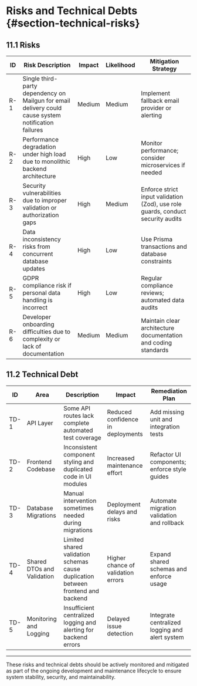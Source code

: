 # Risks and Technical Debts {#section-technical-risks}

## 11.1 Risks

| ID   | Risk Description                                                                                      | Impact                    | Likelihood | Mitigation Strategy                              |
|-------|----------------------------------------------------------------------------------------------------|---------------------------|------------|------------------------------------------------|
| R-1   | Single third-party dependency on Mailgun for email delivery could cause system notification failures | Medium                    | Medium     | Implement fallback email provider or alerting  |
| R-2   | Performance degradation under high load due to monolithic backend architecture                      | High                      | Low        | Monitor performance; consider microservices if needed |
| R-3   | Security vulnerabilities due to improper validation or authorization gaps                           | High                      | Medium     | Enforce strict input validation (Zod), use role guards, conduct security audits |
| R-4   | Data inconsistency risks from concurrent database updates                                           | High                      | Low        | Use Prisma transactions and database constraints |
| R-5   | GDPR compliance risk if personal data handling is incorrect                                        | High                      | Low        | Regular compliance reviews; automated data audits |
| R-6   | Developer onboarding difficulties due to complexity or lack of documentation                       | Medium                    | Medium     | Maintain clear architecture documentation and coding standards |

## 11.2 Technical Debt

| ID   | Area                         | Description                                                                              | Impact                           | Remediation Plan                               |
|-------|------------------------------|------------------------------------------------------------------------------------------|---------------------------------|------------------------------------------------|
| TD-1  | API Layer                    | Some API routes lack complete automated test coverage                                  | Reduced confidence in deployments | Add missing unit and integration tests         |
| TD-2  | Frontend Codebase            | Inconsistent component styling and duplicated code in UI modules                       | Increased maintenance effort     | Refactor UI components; enforce style guides   |
| TD-3  | Database Migrations          | Manual intervention sometimes needed during migrations                                | Deployment delays and risks      | Automate migration validation and rollback     |
| TD-4  | Shared DTOs and Validation   | Limited shared validation schemas cause duplication between frontend and backend       | Higher chance of validation errors | Expand shared schemas and enforce usage        |
| TD-5  | Monitoring and Logging       | Insufficient centralized logging and alerting for backend errors                      | Delayed issue detection          | Integrate centralized logging and alert system |

---

These risks and technical debts should be actively monitored and mitigated as part of the ongoing development and maintenance lifecycle to ensure system stability, security, and maintainability.

